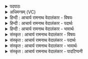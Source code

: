<details><summary>पदपाठः</summary>

आ꣢। इत्। उ꣣। म꣡धोः꣢꣯। म꣣दि꣡न्त꣢रम्। सि꣣ञ्च꣢। अध्व꣣र्यो। अ꣡न्ध꣢꣯सः। ए꣣व꣢। हि। वी꣣रः꣢। स्त꣡व꣢꣯ते। स꣣दा꣡वृ꣢धः। स꣣दा꣢। वृ꣣धः। ३८५।
</details>

<details><summary>अधिमन्त्रम् (VC)</summary>

- इन्द्रः
- विश्वमना वैयश्वः
- उष्णिक्
- ऋषभः
- ऐन्द्रं काण्डम्
</details>

<details><summary>हिन्दी : आचार्य रामनाथ वेदालंकार - विषयः</summary>

अगले मन्त्र में अध्वर्यु को सम्बोधित किया गया है।
</details>

<details><summary>हिन्दी : आचार्य रामनाथ वेदालंकार - पदार्थः</summary>

पदार्थान्वयभाषाः -  हे (अध्वर्यो) यज्ञ-निष्पादन के इच्छुक मानव ! तू समाज, राष्ट्र और जगत् में (मधोः अन्धसः) मधुर ज्ञान-कर्म-उपासनारूप सोम के (मदिन्तरम्) अतिशय तृप्तिकारक रस को (इत्) निश्चय ही (आसिञ्च उ) सींच। (एव हि) इसी प्रकार (वीरः) वीर, (सदावृधः) सदा समृद्ध वह इन्द्र परमेश्वर (स्तवते) स्तुति किया जाता है ॥५॥
</details>

<details><summary>हिन्दी : आचार्य रामनाथ वेदालंकार - भावार्थः</summary>

भावार्थभाषाः -  परमेश्वर की स्तुति का यही मार्ग है कि स्तोता मधुरातिमधुर ज्ञान, कर्म, उपासना के रस को जगत् में प्रवाहित करे। सदा समृद्ध, पूर्णकाम परमेश्वर पत्र, पुष्प, फल आदि का उपहार नहीं चाहता ॥५॥
</details>

<details><summary>संस्कृत : आचार्य रामनाथ वेदालंकार - विषयः</summary>

अथाध्वर्युः सम्बोध्यते।
</details>

<details><summary>संस्कृत : आचार्य रामनाथ वेदालंकार - पदार्थः</summary>

पदार्थान्वयभाषाः -  हे (अध्वर्यो) यज्ञनिष्पादकेच्छो मानव ! अध्वर्युः अध्वरयुः, अध्वरं युनक्ति, अध्वरस्य नेता, अध्वरं कामयते इति वा। अपि वाऽधीयाने युरुपबन्धः। निरु० १।७। त्वं समाजे राष्ट्रे जगति वा (मधोः अन्धसः) मधुरस्य ज्ञानकर्मोपासनारूपस्य सोमस्य (मदिन्तरम्) अतिशयेन तृप्तिकरं रसम्। अतिशयेन मदी इति मदिन्तरः, नलोपाभावश्छान्दसः। (इत्) निश्चयेन। (आसिञ्च उ) प्रवाहय खलु। (एव हि) एवमेव। एवा इत्यत्र संहितायां ‘निपातस्य च’ अ० ६।३।१३६ इति दीर्घः। (वीरः) विक्रमपरायणः (सदावृधः) नित्यं समृद्धः स इन्द्रः परमेश्वरः (स्तवते) स्तूयते ॥५॥
</details>

<details><summary>संस्कृत : आचार्य रामनाथ वेदालंकार - भावार्थः</summary>

भावार्थभाषाः -  परमेश्वरस्तुतेरयमेव मार्गो यत् स्तोता मधुरमधुरं ज्ञानकर्मोपासनारसं जगति प्रवाहयेत्। सदा समृद्धः पूर्णकामः परमेश्वरः पत्रपुष्कफलाद्युपहारं न कामयते ॥५॥
</details>

<details><summary>संस्कृत : आचार्य रामनाथ वेदालंकार - पादटिप्पनी</summary>

टिप्पणी:   १. ऋ० ८।२४।१६ ‘मधोर्’, ‘सिञ्चाध्वर्यो’, ‘वीर’, इत्यत्र क्रमेण ‘मध्वो’, ‘सिञ्च वाध्वर्यो’, ‘वीरः’ इति पाठः। अथ० २०।६४।४ ‘वीर’ इत्येव पाठः, शिष्टम् ऋग्वेदवत्। साम० १६८४।
</details>